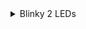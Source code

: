 <details><summary>Blinky 2 LEDs</summary>
<p>

<img src="media/2leds-circuit.jpeg" width="300" height="300">  
  
<details><summary>Issue</summary>
<p>  
  
1. Instead of applying xTaskCreatePinnedtoCore, do only apply xTaskCreate.  

2. If builtin LED is used, make sure that the led rate from both tasks does not have same interval.  
Correct: 500, 300  
Wrong: 500, 1000  

</p>
</details>
